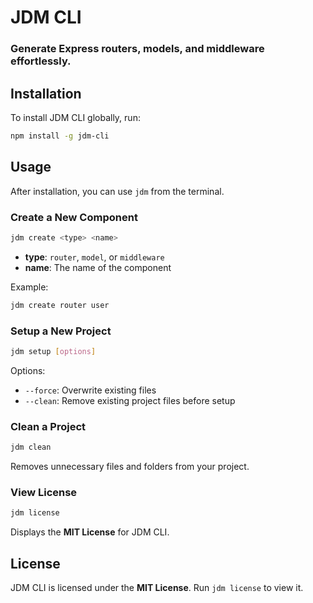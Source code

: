 # JDM CLI

### Generate Express routers, models, and middleware effortlessly.

## Installation

To install JDM CLI globally, run:
```sh
npm install -g jdm-cli
```

## Usage
After installation, you can use `jdm` from the terminal.

### **Create a New Component**
```sh
jdm create <type> <name>
```
- **type**: `router`, `model`, or `middleware`
- **name**: The name of the component

Example:
```sh
jdm create router user
```

### **Setup a New Project**
```sh
jdm setup [options]
```
Options:
- `--force`: Overwrite existing files
- `--clean`: Remove existing project files before setup

### **Clean a Project**
```sh
jdm clean
```
Removes unnecessary files and folders from your project.

### **View License**
```sh
jdm license
```
Displays the **MIT License** for JDM CLI.

## License
JDM CLI is licensed under the **MIT License**. Run `jdm license` to view it.


